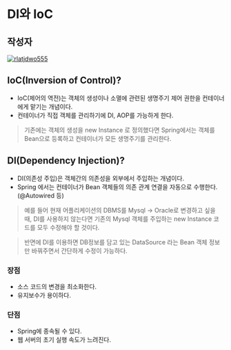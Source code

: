 # **DI와 IoC**

## 작성자
[![rlatjdwo555](https://avatars0.githubusercontent.com/u/28692938?s=100&v=4)](https://github.com/rlatjdwo555)

## IoC(Inversion of Control)?
- IoC(제어의 역전)는 객체의 생성이나 소멸에 관련된 생명주기 제어 권한을 컨테이너에게 맡기는 개념이다. 
- 컨테이너가 직접 객체를 관리하기에 DI, AOP를 가능하게 한다.

> 기존에는 객체의 생성을 new Instance 로 정의했다면 Spring에서는 객체를 Bean으로 등록하고 컨테이너가 모든 생명주기를 관리한다.


## DI(Dependency Injection)?
- DI(의존성 주입)은 객체간의 의존성을 외부에서 주입하는 개념이다. 
- Spring 에서는 컨테이너가 Bean 객체들의 의존 관계 연결을 자동으로 수행한다.(@Autowired 등)

> 예를 들어 현재 어플리케이션의 DBMS를 Mysql -> Oracle로 변경하고 싶을 때, DI를 사용하지 않는다면 기존의 Mysql 객체를 주입하는 new Instance 코드를 모두 수정해야 할 것이다.

> 반면에 DI를 이용하면 DB정보를 담고 있는 DataSource 라는 Bean 객체 정보만 바꿔주면서 간단하게 수정이 가능하다. 

### 장점
- 소스 코드의 변경을 최소화한다. 
- 유지보수가 용이하다.
### 단점
- Spring에 종속될 수 있다.
- 웹 서버의 초기 실행 속도가 느려진다. 
